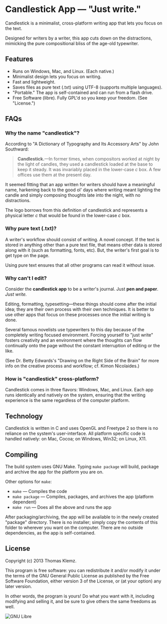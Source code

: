 Candlestick App — "Just write."
===============================

Candlestick is a minimalist, cross-platform writing app that lets you 
focus on the text.

Designed for writers by a writer, this app cuts down on the distractions,
mimicking the pure compositional bliss of the age-old typewriter.

## Features
* Runs on Windows, Mac, and Linux. (Each native.)
* Minimalist design lets you focus on writing.
* Fast and lightweight.
* Saves files as pure text (.txt) using UTF-8 (supports multiple languages).
* "Portable." The app is self-contained and can run from a flash drive.
* Free Software (libre). Fully GPL'd so you keep your freedom. (See "License.")

## FAQs

### Why the name "candlestick"?

According to "A Dictionary of Typography and Its Accessory Arts" by John Southward:
> **Candlestick.**—In former times, when compositors worked at night by the light of candles, they used a candlestick loaded at the base to keep it steady. It was invariably placed in the lower-case *c* box. A few offices use them at the present day.

It seemed fitting that an app written for writers should have a meaningful name,
harkening back to the good ol' days where writing meant lighting the candle and
simply composing thoughts late into the night, with no distractions.

The logo borrows from this definition of candlestick and represents a physical
letter *c* that would be found in the lower-case *c* box.

### Why pure text (.txt)?

A writer's workflow should consist of writing. A novel concept. If the text is
stored in anything other than a pure text file, that means other data is stored
along with it (such as formatting, fonts, etc). But, the writer's first goal
is to get type on the page.

Using pure text ensures that all other programs can read it without issue.

### Why can't I edit?

Consider the **candlestick app** to be a writer's journal. Just **pen and paper**.
*Just write.*

Editing, formatting, typesetting—these things should come after the initial idea;
they are their own process with their own techniques. It is better to use other
apps that focus on these processes once the initial writing is done.

Several famous novelists use typewriters to this day because of the completely
writing focused environment. Forcing yourself to "just write" fosters creativity
and an environment where the thoughts can flow continually onto the page without
the constant interruption of editing or the like.

(See Dr. Betty Edwards's "Drawing on the Right Side of the Brain" for more info
on the creative process and workflow; cf. Kimon Nicolaides.)

### How is "candlestick" cross-platform?

Candlestick comes in three flavors: Windows, Mac, and Linux. Each app
runs identically and natively on the system, ensuring that the writing
experience is the same regardless of the computer platform.

## Technology

Candlestick is written in C and uses OpenGL and Freetype 2 so there
is no reliance on the system's user-interface. All platform specific
code is handled natively: on Mac, Cocoa; on Windows, Win32; on Linux, X11.

## Compiling

The build system uses GNU Make. Typing `make package` will build, package
and archive the app for the platform you are on.

Other options for `make`:
* `make` — Compiles the code
* `make package` — Compiles, packages, and archives the app (platform dependent)
* `make run` — Does all the above and runs the app

After packaging/archiving, the app will be available to in the newly created
"package" directory. There is no installer; simply copy the contents of this 
folder to wherever you want on the computer. There are no outside dependencies, 
as the app is self-contained.

## License

Copyright (c) 2013 Thomas Klemz.

This program is free software: you can redistribute it and/or modify
it under the terms of the GNU General Public License as published by
the Free Software Foundation, either version 3 of the License, or
(at your option) any later version.

In other words, the program is yours! Do what you want with it, 
including modifying and selling it, and be sure to give others the 
same freedoms as well.

![GNU Libre](http://trisquel.info/files/libre.png "GNU Libre Free Software")
